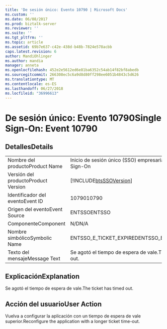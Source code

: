 ```yaml
---
title: 'De sesión único: Evento 10790 | Microsoft Docs'
ms.custom: ''
ms.date: 06/08/2017
ms.prod: biztalk-server
ms.reviewer: ''
ms.suite: ''
ms.tgt_pltfrm: ''
ms.topic: article
ms.assetid: 69b7e637-c42e-438d-b48b-7824e578acbb
caps.latest.revision: 6
author: MandiOhlinger
ms.author: mandia
manager: anneta
ms.openlocfilehash: 452e2e5612ed6e81ba6352c54ab14f82bf8abedb
ms.sourcegitcommit: 266308ec5c6a9d8d80ff298ee6051b4843c5d626
ms.translationtype: MT
ms.contentlocale: es-ES
ms.lasthandoff: 06/27/2018
ms.locfileid: "36996613"
---
```

# <a name="single-sign-on-event-10790"></a><span data-ttu-id="ddc23-102">De sesión único: Evento 10790</span><span class="sxs-lookup"><span data-stu-id="ddc23-102">Single Sign-On: Event 10790</span></span>
## <a name="details"></a><span data-ttu-id="ddc23-103">Detalles</span><span class="sxs-lookup"><span data-stu-id="ddc23-103">Details</span></span>  
  
|                 |                                                            |
|-----------------|------------------------------------------------------------|
|  <span data-ttu-id="ddc23-104">Nombre del producto</span><span class="sxs-lookup"><span data-stu-id="ddc23-104">Product Name</span></span>   |                 <span data-ttu-id="ddc23-105">Inicio de sesión único (SSO) empresarial</span><span class="sxs-lookup"><span data-stu-id="ddc23-105">Enterprise Single Sign-On</span></span>                  |
| <span data-ttu-id="ddc23-106">Versión del producto</span><span class="sxs-lookup"><span data-stu-id="ddc23-106">Product Version</span></span> | [!INCLUDE[btsSSOVersion](../includes/btsssoversion-md.md)] |
|    <span data-ttu-id="ddc23-107">Identificador del evento</span><span class="sxs-lookup"><span data-stu-id="ddc23-107">Event ID</span></span>     |                           <span data-ttu-id="ddc23-108">10790</span><span class="sxs-lookup"><span data-stu-id="ddc23-108">10790</span></span>                            |
|  <span data-ttu-id="ddc23-109">Origen del evento</span><span class="sxs-lookup"><span data-stu-id="ddc23-109">Event Source</span></span>   |                           <span data-ttu-id="ddc23-110">ENTSSO</span><span class="sxs-lookup"><span data-stu-id="ddc23-110">ENTSSO</span></span>                           |
|    <span data-ttu-id="ddc23-111">Componente</span><span class="sxs-lookup"><span data-stu-id="ddc23-111">Component</span></span>    |                            <span data-ttu-id="ddc23-112">N/D</span><span class="sxs-lookup"><span data-stu-id="ddc23-112">N/A</span></span>                             |
|  <span data-ttu-id="ddc23-113">Nombre simbólico</span><span class="sxs-lookup"><span data-stu-id="ddc23-113">Symbolic Name</span></span>  |                  <span data-ttu-id="ddc23-114">ENTSSO_E_TICKET_EXPIRED</span><span class="sxs-lookup"><span data-stu-id="ddc23-114">ENTSSO_E_TICKET_EXPIRED</span></span>                   |
|  <span data-ttu-id="ddc23-115">Texto del mensaje</span><span class="sxs-lookup"><span data-stu-id="ddc23-115">Message Text</span></span>   |                 <span data-ttu-id="ddc23-116">Se agotó el tiempo de espera de vale.</span><span class="sxs-lookup"><span data-stu-id="ddc23-116">The ticket has timed out.</span></span>                  |
  
## <a name="explanation"></a><span data-ttu-id="ddc23-117">Explicación</span><span class="sxs-lookup"><span data-stu-id="ddc23-117">Explanation</span></span>  
 <span data-ttu-id="ddc23-118">Se agotó el tiempo de espera de vale.</span><span class="sxs-lookup"><span data-stu-id="ddc23-118">The ticket has timed out.</span></span>  
  
## <a name="user-action"></a><span data-ttu-id="ddc23-119">Acción del usuario</span><span class="sxs-lookup"><span data-stu-id="ddc23-119">User Action</span></span>  
 <span data-ttu-id="ddc23-120">Vuelva a configurar la aplicación con un tiempo de espera de vale superior.</span><span class="sxs-lookup"><span data-stu-id="ddc23-120">Reconfigure the application with a longer ticket time-out.</span></span>